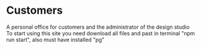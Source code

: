 # Customers
A personal office for customers and the administrator of the design studio
To start using this site you need download all files and past in terminal "npm run start", also must have installed "pg"
